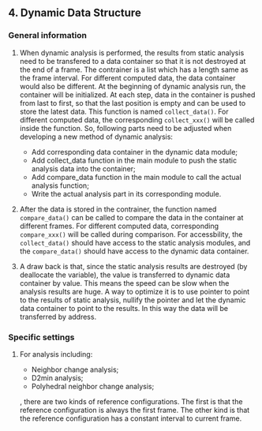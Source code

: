 ## 4. Dynamic Data Structure

### General information

1. When dynamic analysis is performed, the results from static analysis need to be transfered to a data container so that it is not destroyed at the end of a frame. The contrainer is a list which has a length same as the frame interval. For different computed data, the data container would also be different. At the beginning of dynamic analysis run, the container will be initialized. At each step, data in the container is pushed from last to first, so that the last position is empty and can be used to store the latest data. This function is named `collect_data()`. For different computed data, the corresponding `collect_xxx()` will be called inside the function. So, following parts need to be adjusted when developing a new method of dynamic analysis:
    - Add corresponding data container in the dynamic data module;
    - Add collect_data function in the main module to push the static analysis data into the container;
    - Add compare_data function in the main module to call the actual analysis function;
    - Write the actual analysis part in its corresponding module.

2. After the data is stored in the contrainer, the function named `compare_data()` can be called to compare the data in the container at different frames. For different computed data, corresponding `compare_xxx()` will be called during comparison. For accessbility, the `collect_data()` should have access to the static analysis modules, and the `compare_data()` should have access to the dynamic data container.

3. A draw back is that, since the static analysis results are destroyed (by deallocate the variable), the value is transferred to dynamic data container by value. This means the speed can be slow when the analysis results are huge. A way to optimize it is to use pointer to point to the results of static analysis, nullify the pointer and let the dynamic data container to point to the results. In this way the data will be transferred by address.

### Specific settings

1. For analysis including:
    - Neighbor change analysis;
    - D2min analysis;
    - Polyhedral neighbor change analysis;

    , there are two kinds of reference configurations. The first is that the reference configuration is always the first frame. The other kind is that the reference configuration has a constant interval to current frame.
